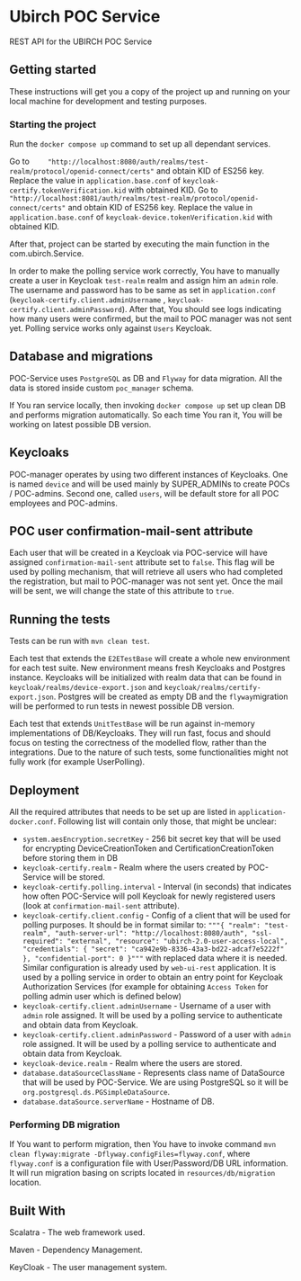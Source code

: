 # Ubirch POC Service

REST API for the UBIRCH POC Service

## Getting started

These instructions will get you a copy of the project up and running on your local machine for development and testing
purposes.

### Starting the project

Run the `docker compose up` command to set up all dependant services.

Go to `    "http://localhost:8080/auth/realms/test-realm/protocol/openid-connect/certs"` and obtain KID of ES256 key.
Replace the value in `application.base.conf` of `keycloak-certify.tokenVerification.kid` with obtained KID. Go
to `    "http://localhost:8081/auth/realms/test-realm/protocol/openid-connect/certs"` and obtain KID of ES256 key.
Replace the value in `application.base.conf` of `keycloak-device.tokenVerification.kid` with obtained KID.

After that, project can be started by executing the main function in the com.ubirch.Service.

In order to make the polling service work correctly, You have to manually create a user in Keycloak `test-realm` realm
and assign him an `admin` role. The username and password has to be same as set
in `application.conf` (`keycloak-certify.client.adminUsername`
, `keycloak-certify.client.adminPassword`). After that, You should see logs indicating how many users were confirmed, but
the mail to POC manager was not sent yet. Polling service works only against `Users` Keycloak.

## Database and migrations

POC-Service uses `PostgreSQL` as DB and `Flyway` for data migration. All the data is stored inside custom `poc_manager`
schema.

If You ran service locally, then invoking `docker compose up` set up clean DB and performs migration automatically. So
each time You ran it, You will be working on latest possible DB version.

## Keycloaks

POC-manager operates by using two different instances of Keycloaks. One is named `device` and will be used mainly by
SUPER_ADMINs to create POCs / POC-admins. Second one, called `users`, will be default store for all POC employees and
POC-admins.

## POC user confirmation-mail-sent attribute

Each user that will be created in a Keycloak via POC-service will have assigned  `confirmation-mail-sent` attribute set
to `false`. This flag will be used by polling mechanism, that will retrieve all users who had completed the
registration, but mail to POC-manager was not sent yet. Once the mail will be sent, we will change the state of this
attribute to `true`.

## Running the tests

Tests can be run with ```mvn clean test```.

Each test that extends the `E2ETestBase` will create a whole new environment for each test suite. New environment means
fresh Keycloaks and Postgres instance. Keycloaks will be initialized with realm data that can be found
in `keycloak/realms/device-export.json` and `keycloak/realms/certify-export.json`. Postgres will be created as empty DB
and the `flyway`migration will be performed to run tests in newest possible DB version.

Each test that extends `UnitTestBase` will be run against in-memory implementations of DB/Keycloaks. They will run fast,
focus and should focus on testing the correctness of the modelled flow, rather than the integrations. Due to the nature
of such tests, some functionalities might not fully work (for example UserPolling).

## Deployment

All the required attributes that needs to be set up are listed in `application-docker.conf`. Following list will contain
only those, that might be unclear:

* `system.aesEncryption.secretKey` - 256 bit secret key that will be used for encrypting DeviceCreationToken and
  CertificationCreationToken before storing them in DB
* `keycloak-certify.realm` - Realm where the users created by POC-Service will be stored.
* `keycloak-certify.polling.interval` - Interval (in seconds) that indicates how often POC-Service will poll Keycloak for
  newly registered users (look at `confirmation-mail-sent` attribute).
* `keycloak-certify.client.config` - Config of a client that will be used for polling purposes. It should be in format
  similar to:
  ` """{ "realm": "test-realm", "auth-server-url": "http://localhost:8080/auth", "ssl-required": "external", "resource": "ubirch-2.0-user-access-local", "credentials": { "secret": "ca942e9b-8336-43a3-bd22-adcaf7e5222f" }, "confidential-port": 0 }""" `
  with replaced data where it is needed. Similar configuration is already used by `web-ui-rest` application. It is used
  by a polling service in order to obtain an entry point for Keycloak Authorization Services (for example for
  obtaining `Access Token` for polling admin user which is defined below)
* `keycloak-certify.client.adminUsername` - Username of a user with `admin` role assigned. It will be used by a polling
  service to authenticate and obtain data from Keycloak.
* `keycloak-certify.client.adminPassword` - Password of a user with `admin` role assigned. It will be used by a polling
  service to authenticate and obtain data from Keycloak.
* `keycloak-device.realm` - Realm where the users are stored.
* `database.dataSourceClassName` - Represents class name of DataSource that will be used by POC-Service. We are using
  PostgreSQL so it will be `org.postgresql.ds.PGSimpleDataSource`.
* `database.dataSource.serverName` - Hostname of DB.

### Performing DB migration

If You want to perform migration, then You have to invoke
command `mvn clean flyway:migrate -Dflyway.configFiles=flyway.conf`, where `flyway.conf` is a configuration file with
User/Password/DB URL information. It will run migration basing on scripts located in `resources/db/migration` location.

## Built With

Scalatra - The web framework used.

Maven - Dependency Management.

KeyCloak - The user management system.
